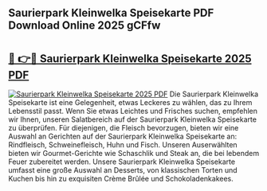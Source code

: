 ## Saurierpark Kleinwelka Speisekarte PDF Download Online 2025 gCFfw

# <h2><a href="http://gcacuh6.nevu.top/?p=Saurierpark+Kleinwelka+Speisekarte">🔗 👉🔴 Saurierpark Kleinwelka Speisekarte 2025 PDF</a></h2>

[![Saurierpark Kleinwelka Speisekarte 2025 PDF](https://i.imgur.com/dBaPXMq.png)](http://gcacuh6.nevu.top/?p=Saurierpark+Kleinwelka+Speisekarte)
Die Saurierpark Kleinwelka Speisekarte ist eine Gelegenheit, etwas Leckeres zu wählen, das zu Ihrem Lebensstil passt. Wenn Sie etwas Leichtes und Frisches suchen, empfehlen wir Ihnen, unseren Salatbereich auf der Saurierpark Kleinwelka Speisekarte zu überprüfen. Für diejenigen, die Fleisch bevorzugen, bieten wir eine Auswahl an Gerichten auf der Saurierpark Kleinwelka Speisekarte an: Rindfleisch, Schweinefleisch, Huhn und Fisch. Unseren Auserwählten bieten wir Gourmet-Gerichte wie Schaschlik und Steak an, die bei lebendem Feuer zubereitet werden. Unsere Saurierpark Kleinwelka Speisekarte umfasst eine große Auswahl an Desserts, von klassischen Torten und Kuchen bis hin zu exquisiten Crème Brûlée und Schokoladenkakees.

